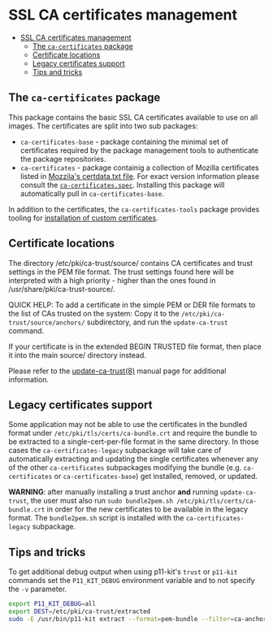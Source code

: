 # SSL CA certificates management

- [SSL CA certificates management](#ssl-ca-certificates-management)
  - [The `ca-certificates` package](#the-ca-certificates-package)
  - [Certificate locations](#certificate-locations)
  - [Legacy certificates support](#legacy-certificates-support)
  - [Tips and tricks](#tips-and-tricks)

## The `ca-certificates` package

This package contains the basic SSL CA certificates available to use on all images. The certificates are split into two sub packages:

- `ca-certificates-base` - package containing the minimal set of certificates required by the package management tools to authenticate the package repositories.
- `ca-certificates` - package containig a collection of Mozilla certificates listed in [Mozzila's certdata.txt file](https://hg.mozilla.org/releases/mozilla-release/file/tip/security/nss/lib/ckfw/builtins/certdata.txt). For exact version information please consult the [`ca-certificates.spec`](https://dev.azure.com/mariner-org/_git/mariner?path=%2FSPECS%2Fca-certificates%2Fca-certificates.spec). Installing this package will automatically pull in `ca-certificates-base`.

In addition to the certificates, the `ca-certificates-tools` package provides tooling for [installation of custom certificates](#custom-configuration-of-the-ca-certificates).

## Certificate locations

The directory /etc/pki/ca-trust/source/ contains CA certificates and
trust settings in the PEM file format. The trust settings found here will be
interpreted with a high priority - higher than the ones found in
/usr/share/pki/ca-trust-source/.

QUICK HELP: To add a certificate in the simple PEM or DER file formats to the list of CAs trusted on the system:
Copy it to the `/etc/pki/ca-trust/source/anchors/` subdirectory, and run the `update-ca-trust` command.

If your certificate is in the extended BEGIN TRUSTED file format, then place it into the main source/ directory instead.

Please refer to the [update-ca-trust(8)](https://www.systutorials.com/docs/linux/man/8-update-ca-certificates/) manual page for additional information.

## Legacy certificates support

Some application may not be able to use the certificates in the bundled format under `/etc/pki/tls/certs/ca-bundle.crt` and require the bundle to be extracted to a single-cert-per-file format in the same directory. In those cases the `ca-certificates-legacy` subpackage will take care of automatically extracting and updating the single certificates whenever any of the other `ca-certificates` subpackages modifying the bundle (e.g. `ca-certificates` or `ca-certificates-base`) get installed, removed, or updated.

**WARNING**: after manually installing a trust anchor **and** running `update-ca-trust`, the user must also run `sudo bundle2pem.sh /etc/pki/tls/certs/ca-bundle.crt` in order for the new certificates to be available in the legacy format. The `bundle2pem.sh` script is installed with the `ca-certificates-legacy` subpackage.

## Tips and tricks

To get additional debug output when using p11-kit's `trust` or `p11-kit` commands set the `P11_KIT_DEBUG` environment variable and to not specify the `-v` parameter.

``` bash
export P11_KIT_DEBUG=all
export DEST=/etc/pki/ca-trust/extracted
sudo -E /usr/bin/p11-kit extract --format=pem-bundle --filter=ca-anchors --overwrite --comment --purpose server-auth $DEST/pem/tls-ca-bundle.pem
```

